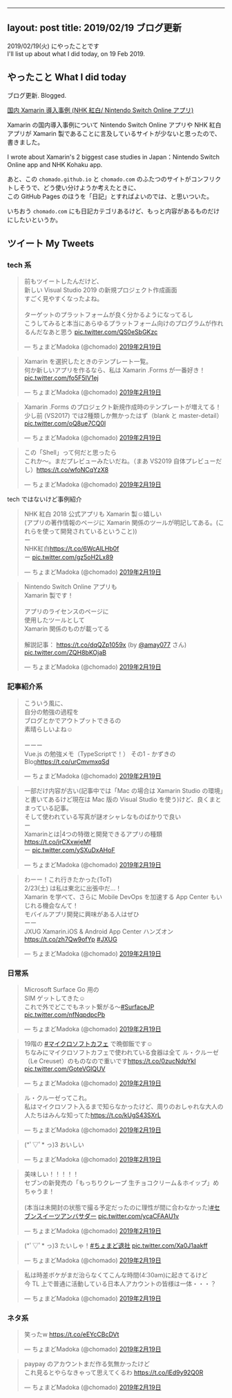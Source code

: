 ---
layout: post
title: 2019/02/19 ブログ更新
--

2019/02/19(火) にやったことです    
I'll list up about what I did today, on 19 Feb 2019.

## やったこと What I did today

ブログ更新. Blogged.

<a href="https://chomado.com/note/tech/xamarin-case-studies/" target="_blank">国内 Xamarin 導入事例 (NHK 紅白/ Nintendo Switch Online アプリ)</a>

Xamarin の国内導入事例について Nintendo Switch Online アプリや NHK 紅白アプリが Xamarin 製であることに言及しているサイトが少ないと思ったので、書きました。

I wrote about Xamarin's 2 biggest case studies in Japan：Nintendo Switch Online app and NHK Kohaku app.

あと、この `chomado.github.io` と `chomado.com` のふたつのサイトがコンフリクトしそうで、どう使い分けようか考えたときに、    
この GitHub Pages のほうを「日記」とすればよいのでは、と思いついた。    

いちおう `chomado.com` にも日記カテゴリあるけど、もっと内容があるものだけにしたいというか。

## ツイート My Tweets

### tech 系

<blockquote class="twitter-tweet" data-lang="ja"><p lang="ja" dir="ltr">前もツイートしたんだけど、<br>新しい Visual Studio 2019 の新規プロジェクト作成画面<br>すごく見やすくなったよね。<br><br>ターゲットのプラットフォームが良く分かるようになってるし<br>こうしてみると本当にあらゆるプラットフォーム向けのプログラムが作れるんだなあと思う <a href="https://t.co/QS0eSbGKzc">pic.twitter.com/QS0eSbGKzc</a></p>&mdash; ちょまどMadoka (@chomado) <a href="https://twitter.com/chomado/status/1097903012008226821?ref_src=twsrc%5Etfw">2019年2月19日</a></blockquote>


<blockquote class="twitter-tweet" data-conversation="none" data-lang="ja"><p lang="ja" dir="ltr">Xamarin を選択したときのテンプレート一覧。<br>何か新しいアプリを作るなら、私は Xamarin .Forms が一番好き！ <a href="https://t.co/fo5F5IV1ej">pic.twitter.com/fo5F5IV1ej</a></p>&mdash; ちょまどMadoka (@chomado) <a href="https://twitter.com/chomado/status/1097905947467345920?ref_src=twsrc%5Etfw">2019年2月19日</a></blockquote>


<blockquote class="twitter-tweet" data-conversation="none" data-lang="ja"><p lang="ja" dir="ltr">Xamarin .Forms のプロジェクト新規作成時のテンプレートが増えてる！<br>少し前 (VS2017) では2種類しか無かったはず（blank と master-detail） <a href="https://t.co/oQ8ue7CQ0l">pic.twitter.com/oQ8ue7CQ0l</a></p>&mdash; ちょまどMadoka (@chomado) <a href="https://twitter.com/chomado/status/1097907130353348608?ref_src=twsrc%5Etfw">2019年2月19日</a></blockquote>


<blockquote class="twitter-tweet" data-conversation="none" data-lang="ja"><p lang="ja" dir="ltr">この「Shell」って何だと思ったら<br>これか～。まだプレビューみたいだね。（まあ VS2019 自体プレビューだし）<a href="https://t.co/wfoNCqYzX8">https://t.co/wfoNCqYzX8</a></p>&mdash; ちょまどMadoka (@chomado) <a href="https://twitter.com/chomado/status/1097907683653382145?ref_src=twsrc%5Etfw">2019年2月19日</a></blockquote>



tech ではないけど事例紹介

<blockquote class="twitter-tweet" data-lang="ja"><p lang="ja" dir="ltr">NHK 紅白 2018 公式アプリも Xamarin 製☺️嬉しい<br>(アプリの著作情報のページに Xamarin 関係のツールが明記してある。(これらを使って開発されているということ))<br>ー<br>NHK紅白<a href="https://t.co/6WcAlLHb0f">https://t.co/6WcAlLHb0f</a><br>ー <a href="https://t.co/gz5oH2Lx89">pic.twitter.com/gz5oH2Lx89</a></p>&mdash; ちょまどMadoka (@chomado) <a href="https://twitter.com/chomado/status/1097943501193408512?ref_src=twsrc%5Etfw">2019年2月19日</a></blockquote>


<blockquote class="twitter-tweet" data-lang="ja"><p lang="ja" dir="ltr">Nintendo Switch Online アプリも<br>Xamarin 製です！<br><br>アプリのライセンスのページに<br>使用したツールとして<br>Xamarin 関係のものが載ってる<br><br>解説記事： <a href="https://t.co/dqQZp1059x">https://t.co/dqQZp1059x</a> (by <a href="https://twitter.com/amay077?ref_src=twsrc%5Etfw">@amay077</a> さん) <a href="https://t.co/ZQH8bKOjaB">pic.twitter.com/ZQH8bKOjaB</a></p>&mdash; ちょまどMadoka (@chomado) <a href="https://twitter.com/chomado/status/1097951519809269761?ref_src=twsrc%5Etfw">2019年2月19日</a></blockquote>



### 記事紹介系

<blockquote class="twitter-tweet" data-lang="ja"><p lang="ja" dir="ltr">こういう風に、<br>自分の勉強の過程を<br>ブログとかでアウトプットできるの<br>素晴らしいよね☺️<br><br>ーーー<br>Vue.js の勉強メモ（TypeScriptで！） その1 - かずきのBlog<a href="https://t.co/urCmvmxqSd">https://t.co/urCmvmxqSd</a></p>&mdash; ちょまどMadoka (@chomado) <a href="https://twitter.com/chomado/status/1097771411425320961?ref_src=twsrc%5Etfw">2019年2月19日</a></blockquote>


<blockquote class="twitter-tweet" data-lang="ja"><p lang="ja" dir="ltr">一部だけ内容が古い(記事中では「Mac の場合は Xamarin Studio の環境」と書いてあるけど現在は Mac 版の Visual Studio を使う)けど、良くまとまっている記事。<br>そして使われている写真が謎オシャレなものばかりで良い<br>ー<br>Xamarinとは|4つの特徴と開発できるアプリの種類<a href="https://t.co/jrCXxwjeMf">https://t.co/jrCXxwjeMf</a><br>ー <a href="https://t.co/ySXuDxAHoF">pic.twitter.com/ySXuDxAHoF</a></p>&mdash; ちょまどMadoka (@chomado) <a href="https://twitter.com/chomado/status/1097931145281363968?ref_src=twsrc%5Etfw">2019年2月19日</a></blockquote>


<blockquote class="twitter-tweet" data-lang="ja"><p lang="ja" dir="ltr">わーー！これ行きたかった(ToT)<br>2/23(土) は私は東北に出張中だ…！<br>Xamarin を学べて、さらに Mobile DevOps を加速する App Center もいじれる機会なんて！<br>モバイルアプリ開発に興味がある人はぜひ<br>ーー<br>JXUG  Xamarin.iOS &amp; Android App Center ハンズオン <a href="https://t.co/zh7Qw9ofYp">https://t.co/zh7Qw9ofYp</a> <a href="https://twitter.com/hashtag/JXUG?src=hash&amp;ref_src=twsrc%5Etfw">#JXUG</a></p>&mdash; ちょまどMadoka (@chomado) <a href="https://twitter.com/chomado/status/1097940470167101440?ref_src=twsrc%5Etfw">2019年2月19日</a></blockquote>


<script async src="https://platform.twitter.com/widgets.js" charset="utf-8"></script>


### 日常系

<blockquote class="twitter-tweet" data-lang="ja"><p lang="ja" dir="ltr">Microsoft Surface Go 用の<br>SIM ゲットしてきた☺️<br>これで外でどこでもネット繋がる〜<a href="https://twitter.com/hashtag/SurfaceJP?src=hash&amp;ref_src=twsrc%5Etfw">#SurfaceJP</a> <a href="https://t.co/nfNqpdpcPb">pic.twitter.com/nfNqpdpcPb</a></p>&mdash; ちょまどMadoka (@chomado) <a href="https://twitter.com/chomado/status/1097890473371348993?ref_src=twsrc%5Etfw">2019年2月19日</a></blockquote>



<blockquote class="twitter-tweet" data-lang="ja"><p lang="ja" dir="ltr">19階の <a href="https://twitter.com/hashtag/%E3%83%9E%E3%82%A4%E3%82%AF%E3%83%AD%E3%82%BD%E3%83%95%E3%83%88%E3%82%AB%E3%83%95%E3%82%A7?src=hash&amp;ref_src=twsrc%5Etfw">#マイクロソフトカフェ</a> で晩御飯です☺️<br>ちなみにマイクロソフトカフェで使われている食器は全て ル・クルーゼ（Le Creuset）のものなので重いです<a href="https://t.co/0zucNdpYkI">https://t.co/0zucNdpYkI</a> <a href="https://t.co/GoteVGlQUV">pic.twitter.com/GoteVGlQUV</a></p>&mdash; ちょまどMadoka (@chomado) <a href="https://twitter.com/chomado/status/1097778199457521664?ref_src=twsrc%5Etfw">2019年2月19日</a></blockquote>


<blockquote class="twitter-tweet" data-conversation="none" data-lang="ja"><p lang="ja" dir="ltr">ル・クルーゼってこれ。<br>私はマイクロソフト入るまで知らなかったけど、周りのおしゃれな大人の人たちはみんな知ってた<a href="https://t.co/kUgS43SXrL">https://t.co/kUgS43SXrL</a></p>&mdash; ちょまどMadoka (@chomado) <a href="https://twitter.com/chomado/status/1097778783203946501?ref_src=twsrc%5Etfw">2019年2月19日</a></blockquote>


<blockquote class="twitter-tweet" data-lang="ja"><p lang="ja" dir="ltr">(*ﾟ▽ﾟ* っ)З おいしい</p>&mdash; ちょまどMadoka (@chomado) <a href="https://twitter.com/chomado/status/1097779981315272704?ref_src=twsrc%5Etfw">2019年2月19日</a></blockquote>



<blockquote class="twitter-tweet" data-lang="ja"><p lang="ja" dir="ltr">美味しい！！！！！<br>セブンの新発売の「もっちりクレープ 生チョコクリーム＆ホイップ」めちゃうま！<br><br>(本当は未開封の状態で撮る予定だったのに理性が間に合わなかった)<a href="https://twitter.com/hashtag/%E3%82%BB%E3%83%96%E3%83%B3%E3%82%B9%E3%82%A4%E3%83%BC%E3%83%84%E3%82%A2%E3%83%B3%E3%83%90%E3%82%B5%E3%83%80%E3%83%BC?src=hash&amp;ref_src=twsrc%5Etfw">#セブンスイーツアンバサダー</a> <a href="https://t.co/ycaCFAAU1v">pic.twitter.com/ycaCFAAU1v</a></p>&mdash; ちょまどMadoka (@chomado) <a href="https://twitter.com/chomado/status/1097783225475227650?ref_src=twsrc%5Etfw">2019年2月19日</a></blockquote>


<blockquote class="twitter-tweet" data-lang="ja"><p lang="ja" dir="ltr">(*ﾟ▽ﾟ* っ)З たいしゃ！<a href="https://twitter.com/hashtag/%E3%81%A1%E3%82%87%E3%81%BE%E3%81%A9%E9%80%80%E7%A4%BE?src=hash&amp;ref_src=twsrc%5Etfw">#ちょまど退社</a> <a href="https://t.co/Xa0J1aakff">pic.twitter.com/Xa0J1aakff</a></p>&mdash; ちょまどMadoka (@chomado) <a href="https://twitter.com/chomado/status/1097798975359397889?ref_src=twsrc%5Etfw">2019年2月19日</a></blockquote>


<blockquote class="twitter-tweet" data-lang="ja"><p lang="ja" dir="ltr">私は時差ボケがまだ治らなくてこんな時間(4:30am)に起きてるけど<br>今 TL 上で普通に活動している日本人アカウントの皆様は一体・・・？</p>&mdash; ちょまどMadoka (@chomado) <a href="https://twitter.com/chomado/status/1097940850359787520?ref_src=twsrc%5Etfw">2019年2月19日</a></blockquote>



### ネタ系

<blockquote class="twitter-tweet" data-lang="ja"><p lang="ja" dir="ltr">笑ったw <a href="https://t.co/eEYcCBcDVt">https://t.co/eEYcCBcDVt</a></p>&mdash; ちょまどMadoka (@chomado) <a href="https://twitter.com/chomado/status/1097707783045013504?ref_src=twsrc%5Etfw">2019年2月19日</a></blockquote>


<blockquote class="twitter-tweet" data-lang="ja"><p lang="ja" dir="ltr">paypay のアカウントまだ作る気無かったけど<br>これ見るとやらなきゃって思えてくるわ <a href="https://t.co/lEd9y92Q0R">https://t.co/lEd9y92Q0R</a></p>&mdash; ちょまどMadoka (@chomado) <a href="https://twitter.com/chomado/status/1097742921569263618?ref_src=twsrc%5Etfw">2019年2月19日</a></blockquote>


